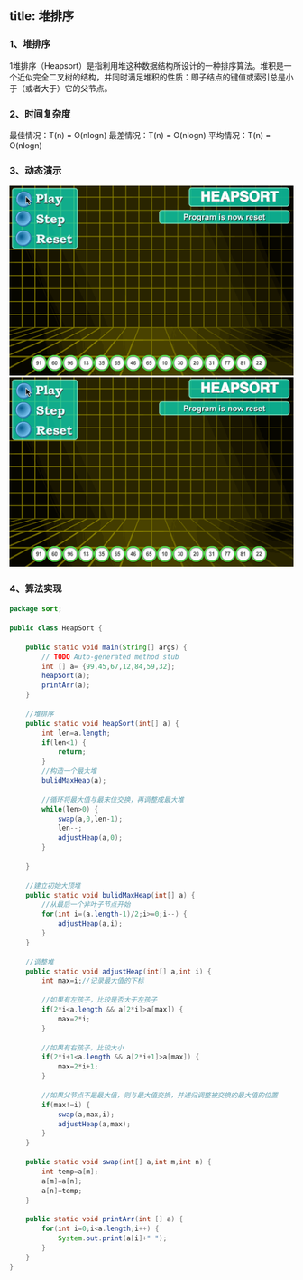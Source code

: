 title: 堆排序
---
### 1、堆排序
1堆排序（Heapsort）是指利用堆这种数据结构所设计的一种排序算法。堆积是一个近似完全二叉树的结构，并同时满足堆积的性质：即子结点的键值或索引总是小于（或者大于）它的父节点。

### 2、时间复杂度
最佳情况：T(n) = O(nlogn) 最差情况：T(n) = O(nlogn) 平均情况：T(n) = O(nlogn)

### 3、动态演示
![Image text](https://github.com/Tingzi123/blog/blob/master/_posts/picture/heapsort1.gif?raw=true)
![Image text](https://github.com/Tingzi123/blog/blob/master/_posts/picture/heapsort2.gif?raw=true)

### 4、算法实现
```java
package sort;

public class HeapSort {

	public static void main(String[] args) {
		// TODO Auto-generated method stub
		int [] a= {99,45,67,12,84,59,32};
		heapSort(a);
		printArr(a);
	}
	
	//堆排序
	public static void heapSort(int[] a) {
		int len=a.length;
		if(len<1) {
			return;
		}
		//构造一个最大堆
		bulidMaxHeap(a);
		
		//循环将最大值与最末位交换，再调整成最大堆
		while(len>0) {
			swap(a,0,len-1);
			len--;
			adjustHeap(a,0);
		}
		
	}
	
	//建立初始大顶堆
	public static void bulidMaxHeap(int[] a) {
		//从最后一个非叶子节点开始
		for(int i=(a.length-1)/2;i>=0;i--) {
			adjustHeap(a,i);
		}
	}
	
	//调整堆
	public static void adjustHeap(int[] a,int i) {
		int max=i;//记录最大值的下标
		
		//如果有左孩子，比较是否大于左孩子
		if(2*i<a.length && a[2*i]>a[max]) {
			max=2*i;
		}
		
		//如果有右孩子，比较大小
		if(2*i+1<a.length && a[2*i+1]>a[max]) {
			max=2*i+1;
		}
		
		//如果父节点不是最大值，则与最大值交换，并递归调整被交换的最大值的位置
		if(max!=i) {
			swap(a,max,i);
			adjustHeap(a,max);
		}
	}
	
	public static void swap(int[] a,int m,int n) {
		int temp=a[m];
		a[m]=a[n];
		a[n]=temp;	
	}

	public static void printArr(int [] a) {
		for(int i=0;i<a.length;i++) {
			System.out.print(a[i]+" ");
		}
	}
}

```
